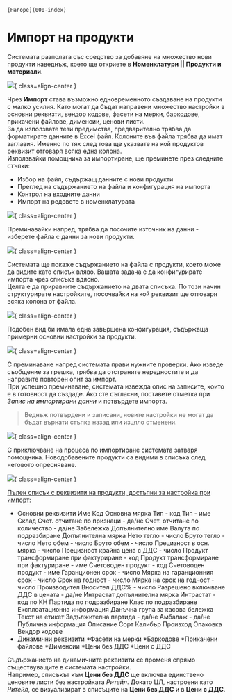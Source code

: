 ```{only} html
[Нагоре](000-index)
```

# Импорт на продукти

Системата разполага със средство за добавяне на множество нови продукти наведнъж, което ще откриете в **Номенклатури || Продукти и материали**.  

![](20240603-product-import1.png){ class=align-center }

Чрез **Импорт** става възможно едновременното създаване на продукти с малко усилия. Като могат да бъдат направени множество настройки в основни реквизти, вендор кодове, фасети на мерки, баркодове, прикачени файлове, дименсии, ценови листи.  
За да използвате тези предимства, предварително трябва да форматирате данните в Excel файл. Колоните във файла трябва да имат заглавия. Именно по тях след това ще указвате на кой продуктов реквизит отговаря всяка една колона.  
Използвайки помощника за импортиране, ще преминете през следните стъпки:  

- Избор на файл, съдържащ данните с нови продукти  
- Преглед на съдържанието на файла и конфигурация на импорта  
- Контрол на входните данни  
- Импорт на редовете в номенклатурата  

![](20240603-product-import2.png){ class=align-center }

Преминавайки напред, трябва да посочите източник на данни - изберете файла с данни за нови продукти.  

![](20240603-product-import3.png){ class=align-center }

Системата ще покаже съдържанието на файла с продукти, което може да видите като списък вляво. Вашата задача е да конфигурирате импорта чрез списъка вдясно.  
Целта е да приравните съдържанието на двата списъка. По този начин структурирате настройките, посочвайки на кой реквизит ще отговаря всяка колона от файла.  

![](20240603-product-import4.png){ class=align-center }

Подобен вид би имала една завършена конфигурация, съдържаща примерни основни настройки за продукти. 

![](20240603-product-import5.png){ class=align-center }

С преминаване напред системата прави нужните проверки. Ако изведе съобщение за грешка, трябва да отстраните нередностите и да направите повторен опит за импорт.  
При успешно преминаване, системата извежда опис на записите, които е в готовност да създаде. Ако сте съгласни, поставете отметка при *Запис на импортирани данни* и потвърдете импорта.  

> Веднъж потвърдени и записани, новите настройки не могат да бъдат върнати стъпка назад или изцяло отменени. 

![](20240603-product-import6.png){ class=align-center }

С приключване на процеса по импортиране системата затваря помощника. Новодобавените продукти са видими в списъка след неговото опресняване.  

![](20240603-product-import7.png){ class=align-center }

<ins>Пълен списък с реквизити на продукти, достъпни за настройка при импорт:</ins>

- Основни реквизити
    Име
    Код
    Основна мярка
    Тип - код
    Тип - име
    Склад
    Счет. отчитане по признаци - да/не
    Счет. отчитане по количество - да/не
    Забележка
    Допълнително име
    Валута по подразбиране
    Допълнителна мярка
    Нето тегло - число
    Бруто тегло - число
    Нето обем - число
    Бруто обем - число
    Прецизност в осн. мярка - число
    Прецизност крайна цена с ДДС - число
    Продукт трансформиране при фактуриране - код
    Продукт трансформиране при фактуриране - име
    Счетоводен продукт - код
    Счетоводен продукт - име
    Гаранционен срок - число
    Мярка на гаранционния срок - число
    Срок на годност - число
    Мярка на срок на годност - число
    Производител
    Вносител
    ДДС% - число
    Разрешено включване ДДС в цената - да/не
    Интрастат допълнителна мярка
    Интрастат - код по КН
    Партида по подразбиране
    Клас по подразбиране
    Експлоатационна информация
    Данъчна група за касова бележка
    Текст на етикет
    Задължителна партида - да/не
    Амбалаж - да/не
    Публична информация
    Описание
    Сорт
    Калибър
    Произход
    Опаковка
    Вендор кодове
- Динамични реквизити
    *Фасети на мерки
    *Баркодове
    *Прикачени файлове
    *Дименсии
    *Цени без ДДС
    *Цени с ДДС  

Съдържанието на динамичните реквизити се променя спрямо съществуващите в системата настройки.  
Например, списъкът към **Цени без ДДС** ще включва единствено ценовите листи без настройката *Ритейл*. Докато ЦЛ, настроени като *Ритейл*, се визуализират в списъците на **Цени без ДДС** и в **Цени с ДДС**.  
